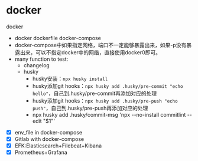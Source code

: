 # docker

docker

- docker dockerfile docker-compose
- docker-compose中如果指定网络，端口不一定能够暴露出来，如果-p没有暴露出来，可以不指定docker中的网络，直接使用docker0即可。
- many function to test:
    - changelog
    - husky
        - husky安装：`npx husky install`
        - husky添加git hooks：`npx husky add .husky/pre-commit "echo hello"`，自己到.husky/pre-commit再添加对应的处理
        - husky添加git hooks：`npx husky add .husky/pre-push "echo push"`，自己到.husky/pre-push再添加对应的处理
        - npx husky add .husky/commit-msg 'npx --no-install commitlint --edit "$1"'

+ [x] env_file in docker-compose
+ [x] Gitlab with docker-compose
+ [x] EFK:Elasticsearch+Filebeat+Kibana
+ [x] Prometheus+Grafana
